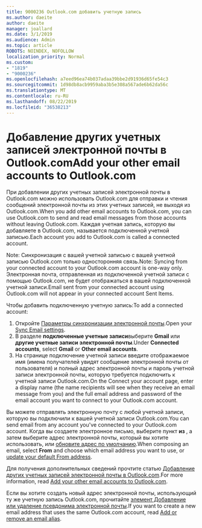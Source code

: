 ```yaml
---
title: 9000236 Outlook.com добавить учетную запись
ms.author: daeite
author: daeite
manager: joallard
ms.date: 3/1/2019
ms.audience: Admin
ms.topic: article
ROBOTS: NOINDEX, NOFOLLOW
localization_priority: Normal
ms.custom:
- "1819"
- "9000236"
ms.openlocfilehash: a7eed96ea74b037adaa39bbe2d91936d65fe54c3
ms.sourcegitcommit: 1d98db8acb9959aba3b5e308a567ade6b62da56c
ms.translationtype: MT
ms.contentlocale: ru-RU
ms.lasthandoff: 08/22/2019
ms.locfileid: "36538213"
---
```

# <a name="add-your-other-email-accounts-to-outlookcom"></a><span data-ttu-id="2ce43-102">Добавление других учетных записей электронной почты в Outlook.com</span><span class="sxs-lookup"><span data-stu-id="2ce43-102">Add your other email accounts to Outlook.com</span></span>

<span data-ttu-id="2ce43-103">При добавлении других учетных записей электронной почты в Outlook.com можно использовать Outlook.com для отправки и чтения сообщений электронной почты из этих учетных записей, не выходя из Outlook.com.</span><span class="sxs-lookup"><span data-stu-id="2ce43-103">When you add other email accounts to Outlook.com, you can use Outlook.com to send and read email messages from those accounts without leaving Outlook.com.</span></span> <span data-ttu-id="2ce43-104">Каждая учетная запись, которую вы добавляете в Outlook.com, называется подключенной учетной записью.</span><span class="sxs-lookup"><span data-stu-id="2ce43-104">Each account you add to Outlook.com is called a connected account.</span></span>

<span data-ttu-id="2ce43-105">Note: Синхронизация с вашей учетной записью с вашей учетной записью Outlook.com только односторонняя связь.</span><span class="sxs-lookup"><span data-stu-id="2ce43-105">Note: Syncing from your connected account to your Outlook.com account is one-way only.</span></span> <span data-ttu-id="2ce43-106">Электронная почта, отправленная из подключенной учетной записи с помощью Outlook.com, не будет отображаться в вашей подключенной учетной записи.</span><span class="sxs-lookup"><span data-stu-id="2ce43-106">Email sent from your connected account using Outlook.com will not appear in your connected account Sent Items.</span></span>

<span data-ttu-id="2ce43-107">Чтобы добавить подключенную учетную запись:</span><span class="sxs-lookup"><span data-stu-id="2ce43-107">To add a connected account:</span></span>

1. <span data-ttu-id="2ce43-108">Откройте [Параметры синхронизации электронной почты](https://go.microsoft.com/fwlink/?linkid=875264).</span><span class="sxs-lookup"><span data-stu-id="2ce43-108">Open your [Sync Email settings](https://go.microsoft.com/fwlink/?linkid=875264).</span></span>
2. <span data-ttu-id="2ce43-109">В разделе **подключенные учетные записи**выберите **Gmail** или **другие учетные записи электронной почты**.</span><span class="sxs-lookup"><span data-stu-id="2ce43-109">Under **Connected accounts**, select **Gmail** or **Other email accounts**.</span></span>
3. <span data-ttu-id="2ce43-110">На странице подключение учетной записи введите отображаемое имя (имена получателей увидят сообщение электронной почты от пользователя) и полный адрес электронной почты и пароль учетной записи электронной почты, которую требуется подключить к учетной записи Outlook.com.</span><span class="sxs-lookup"><span data-stu-id="2ce43-110">On the Connect your account page, enter a display name (the name recipients will see when they receive an email message from you) and the full email address and password of the email account you want to connect to your Outlook.com account.</span></span>

<span data-ttu-id="2ce43-111">Вы можете отправлять электронную почту с любой учетной записи, которую вы подключили к вашей учетной записи Outlook.com.</span><span class="sxs-lookup"><span data-stu-id="2ce43-111">You can send email from any account you've connected to your Outlook.com account.</span></span> <span data-ttu-id="2ce43-112">Когда вы создаете электронное письмо, выберите пункт **из** , а затем выберите адрес электронной почты, который вы хотите использовать, или [обновите адрес по умолчанию](https://go.microsoft.com/fwlink/?linkid=875264).</span><span class="sxs-lookup"><span data-stu-id="2ce43-112">When composing an email, select **From** and choose which email address you want to use, or [update your default From address](https://go.microsoft.com/fwlink/?linkid=875264).</span></span>

<span data-ttu-id="2ce43-113">Для получения дополнительных сведений прочтите статью [Добавление других учетных записей электронной почты в Outlook.com](https://support.office.com/article/c5224df4-5885-4e79-91ba-523aa743f0ba?wt.mc_id=Office_Outlook_com_Alchemy).</span><span class="sxs-lookup"><span data-stu-id="2ce43-113">For more information, read [Add your other email accounts to Outlook.com](https://support.office.com/article/c5224df4-5885-4e79-91ba-523aa743f0ba?wt.mc_id=Office_Outlook_com_Alchemy).</span></span>

<span data-ttu-id="2ce43-114">Если вы хотите создать новый адрес электронной почты, использующий ту же учетную запись Outlook.com, прочитайте [элемент Добавление или удаление псевдонима электронной почты](https://support.office.com/article/459b1989-356d-40fa-a689-8f285b13f1f2?wt.mc_id=Office_Outlook_com_Alchemy).</span><span class="sxs-lookup"><span data-stu-id="2ce43-114">If you want to create a new email address that uses the same Outlook.com account, read [Add or remove an email alias](https://support.office.com/article/459b1989-356d-40fa-a689-8f285b13f1f2?wt.mc_id=Office_Outlook_com_Alchemy).</span></span>